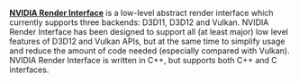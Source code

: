 [**NVIDIA Render Interface**](https://github.com/NVIDIAGameWorks/NRI) is a low-level abstract render interface which currently supports three backends: D3D11, D3D12 and Vulkan. NVIDIA Render Interface has been designed to support all (at least major) low level features of D3D12 and Vulkan APIs, but at the same time to simplify usage and reduce the amount of code needed (especially compared with Vulkan). NVIDIA Render Interface is written in C++, but supports both C++ and C interfaces.

